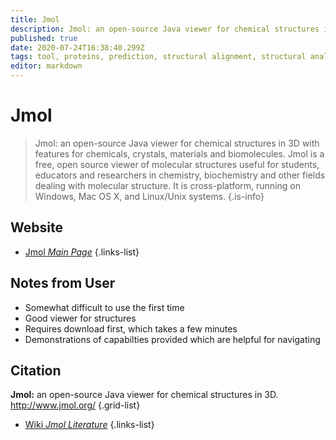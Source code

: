 ```yaml
---
title: Jmol
description: Jmol: an open-source Java viewer for chemical structures in 3D with features for chemicals, crystals, materials and biomolecules.
published: true
date: 2020-07-24T16:38:40.299Z
tags: tool, proteins, prediction, structural alignment, structural analysis, webserver, plugin
editor: markdown
---
```


# Jmol

> Jmol: an open-source Java viewer for chemical structures in 3D with features for chemicals, crystals, materials and biomolecules.
&NewLine;
Jmol is a free, open source viewer of molecular structures useful for students, educators and researchers in chemistry, biochemistry and other fields dealing with molecular structure. It is cross-platform, running on Windows, Mac OS X, and Linux/Unix systems.
{.is-info}

 

## Website 

- [Jmol *Main Page*](http://jmol.sourceforge.net/)
 {.links-list}
 
 ## Notes from User 
 - Somewhat difficult to use the first time 
 - Good viewer for structures
 - Requires download first, which takes a few minutes
 - Demonstrations of capabilties provided which are helpful for navigating 

## Citation

**Jmol:** an open-source Java viewer for chemical structures in 3D. http://www.jmol.org/
{.grid-list}

- [Wiki *Jmol Literature*](http://wiki.jmol.org/index.php/Literature) 
{.links-list}